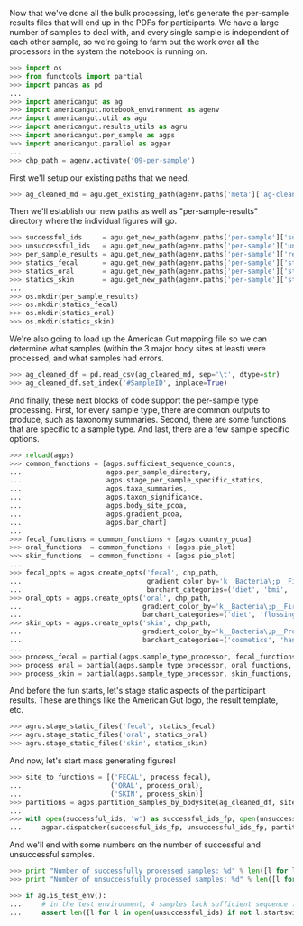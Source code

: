 Now that we've done all the bulk processing, let's generate the per-sample results files that will end up in the PDFs for participants. We have a large number of samples to deal with, and every single sample is independent of each other sample, so we're going to farm out the work over all the processors in the system the notebook is running on.

```python
>>> import os
>>> from functools import partial
>>> import pandas as pd
...
>>> import americangut as ag
>>> import americangut.notebook_environment as agenv
>>> import americangut.util as agu
>>> import americangut.results_utils as agru
>>> import americangut.per_sample as agps
>>> import americangut.parallel as agpar
...
>>> chp_path = agenv.activate('09-per-sample')
```

First we'll setup our existing paths that we need.

```python
>>> ag_cleaned_md = agu.get_existing_path(agenv.paths['meta']['ag-cleaned-md'])
```

Then we'll establish our new paths as well as "per-sample-results" directory where the individual figures will go.

```python
>>> successful_ids     = agu.get_new_path(agenv.paths['per-sample']['successful-ids'])
>>> unsuccessful_ids   = agu.get_new_path(agenv.paths['per-sample']['unsuccessful-ids'])
>>> per_sample_results = agu.get_new_path(agenv.paths['per-sample']['results'])
>>> statics_fecal      = agu.get_new_path(agenv.paths['per-sample']['statics-fecal'])
>>> statics_oral       = agu.get_new_path(agenv.paths['per-sample']['statics-oral'])
>>> statics_skin       = agu.get_new_path(agenv.paths['per-sample']['statics-skin'])
...
>>> os.mkdir(per_sample_results)
>>> os.mkdir(statics_fecal)
>>> os.mkdir(statics_oral)
>>> os.mkdir(statics_skin)
```

We're also going to load up the American Gut mapping file so we can determine what samples (within the 3 major body sites at least) were processed, and what samples had errors.

```python
>>> ag_cleaned_df = pd.read_csv(ag_cleaned_md, sep='\t', dtype=str)
>>> ag_cleaned_df.set_index('#SampleID', inplace=True)
```

And finally, these next blocks of code support the per-sample type processing. First, for every sample type, there are common outputs to produce, such as taxonomy summaries. Second, there are some functions that are specific to a sample type. And last, there are a few sample specific options.

```python
>>> reload(agps)
>>> common_functions = [agps.sufficient_sequence_counts,
...                     agps.per_sample_directory,
...                     agps.stage_per_sample_specific_statics,
...                     agps.taxa_summaries,
...                     agps.taxon_significance,
...                     agps.body_site_pcoa,
...                     agps.gradient_pcoa,
...                     agps.bar_chart]
...
>>> fecal_functions = common_functions + [agps.country_pcoa]
>>> oral_functions  = common_functions + [agps.pie_plot]
>>> skin_functions  = common_functions + [agps.pie_plot]
...
>>> fecal_opts = agps.create_opts('fecal', chp_path,
...                               gradient_color_by='k__Bacteria\;p__Firmicutes',
...                               barchart_categories=('diet', 'bmi', 'sex', 'age'))
>>> oral_opts = agps.create_opts('oral', chp_path,
...                              gradient_color_by='k__Bacteria\;p__Firmicutes',
...                              barchart_categories=('diet', 'flossing', 'sex', 'age'))
>>> skin_opts = agps.create_opts('skin', chp_path,
...                              gradient_color_by='k__Bacteria\;p__Proteobacteria',
...                              barchart_categories=('cosmetics', 'hand', 'sex', 'age'))
...
>>> process_fecal = partial(agps.sample_type_processor, fecal_functions, fecal_opts)
>>> process_oral = partial(agps.sample_type_processor, oral_functions, oral_opts)
>>> process_skin = partial(agps.sample_type_processor, skin_functions, skin_opts)
```

And before the fun starts, let's stage static aspects of the participant results. These are things like the American Gut logo, the result template, etc.

```python
>>> agru.stage_static_files('fecal', statics_fecal)
>>> agru.stage_static_files('oral', statics_oral)
>>> agru.stage_static_files('skin', statics_skin)
```

And now, let's start mass generating figures!

```python
>>> site_to_functions = [('FECAL', process_fecal),
...                      ('ORAL', process_oral),
...                      ('SKIN', process_skin)]
>>> partitions = agps.partition_samples_by_bodysite(ag_cleaned_df, site_to_functions)
...
>>> with open(successful_ids, 'w') as successful_ids_fp, open(unsuccessful_ids, 'w') as unsuccessful_ids_fp:
...     agpar.dispatcher(successful_ids_fp, unsuccessful_ids_fp, partitions)
```

And we'll end with some numbers on the number of successful and unsuccessful samples.

```python
>>> print "Number of successfully processed samples: %d" % len([l for l in open(successful_ids) if not l.startswith('#')])
>>> print "Number of unsuccessfully processed samples: %d" % len([l for l in open(unsuccessful_ids) if not l.startswith('#')])
```

```python
>>> if ag.is_test_env():
...     # in the test environment, 4 samples lack sufficient sequence for results
...     assert len([l for l in open(unsuccessful_ids) if not l.startswith('#')]) == 4
```
